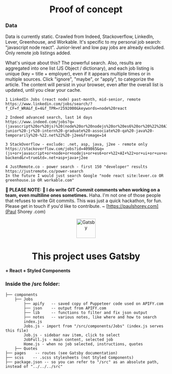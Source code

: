 <h1 align="center">Proof of concept</h1>
<h3>Data</h3>
Data is currently static. Crawled from Indeed, Stackoverflow, LinkedIn, Lever, Greenhouse, and Workable. It's specific to my personal job search: "javascript node react". Junior-level and low pay jobs are already excluded. Only remote job listings added.

What's unique about this? The powerful search. Also, results are aggregated into one list (JS Object /
dictionary), and each job listing is unique (key = title + employer), even if it appears multiple times
or in multiple sources. Click "ignore", "maybe", or "apply", to categorize the article. The content will
persist in your browser, even after the overall list is updated, until you clear your cache.

    1 LinkedIn Jobs (react node) past-month, mid-senior, remote
    https://www.linkedin.com/jobs/search/?f_CF=f_WRA&f_E=4&f_TPR=r2592000&keywords=node%20react

    2 Indeed advanced search, last 14 days
    https://www.indeed.com/jobs?q=(javascript%20or%20js)%20(node%20or%20nodejs%20or%20es6%20or%20%22%20AI%20%22%20or%20ui%20or%20ux%20or%20uiux%20or%20elasticsearch)%20(remote%20or%20wfh%20or%20telecommute%20or%20remotely%20or%20%22work%20from%22)%20-junior%20-jr%20-intern%20-graduate%20-associate%20-qa%20-java%20-temporarily%20-%22.net%22%20-j2ee&fromage=14

    3 StackOverflow - exclude: .net, asp, java, j2ee - remote only
    https://stackoverflow.com/jobs?id=409865&q=(js+or+javascript+or+node+or+nodejs+or+es6+or+%22+AI+%22+or+ui+or+ux+or+uiux+or+elasticsearch)+-backend&r=true&td=.net+asp+java+j2ee

    4 JustRemote.co - power search - first 150 "developer" results
    https://justremote.co/power-search
    In the future I would just search Google "node react site:lever.co OR greenhouse.io OR workable.com"


**😬 PLEASE NOTE: 🤦 I do write GIT Commit comments when working on a team, even multiline ones sometimes.** Haha. I'm not one of those people that refuses to write Git commits. This was just a quick hackathon, for fun. Please get in touch if you'd like to contribute. ~ [https://paulshorey.com](Paul Shorey .com)

<p align="center">
  <a href="https://www.gatsbyjs.com">
    <img alt="Gatsby" src="https://www.gatsbyjs.com/Gatsby-Monogram.svg" width="60" />
  </a>
</p>
<h1 align="center">
  This project uses Gatsby
</h1>
<h4>+ React + Styled Components</h4>

### Inside the /src folder:

    ├── components
        ├── Jobs
            ├── apify   -- saved copy of Puppeteer code used on APIFY.com
            ├── json    -- output from APIFY.com
            ├── lib     -- functions to filter and fix json output
            ├── notes   -- various notes, like where and how to search
            index.js
            Jobs.js - import from "/src/components/Jobs" (index.js serves this file)
            Job.js - sidebar nav item, click to select
            JobFull.js - main content, selected job
            Home.js - when no job selected, instructions, quotes
        ├── Quotes
    ├── pages    -- routes (see Gatsby documentation)
    ├── scss    -- .scss stylesheets (not Styled Components)
    ├── package.json -- so you can refer to "/src" as an absolute path, instead of "../../../src"

